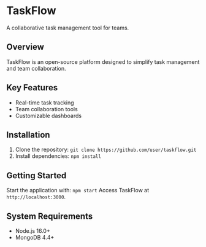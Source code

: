 # TaskFlow
A collaborative task management tool for teams.
## Overview
TaskFlow is an open-source platform designed to simplify task management and team collaboration.
## Key Features
- Real-time task tracking
- Team collaboration tools
- Customizable dashboards
## Installation
1. Clone the repository: `git clone https://github.com/user/taskflow.git`
2. Install dependencies: `npm install`
## Getting Started
Start the application with: `npm start`
Access TaskFlow at `http://localhost:3000`.
## System Requirements
- Node.js 16.0+
- MongoDB 4.4+
